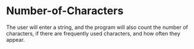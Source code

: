 # Number-of-Characters

The user will enter a string, and the program will also count the number of characters, if there are frequently used characters, and how often they appear.
